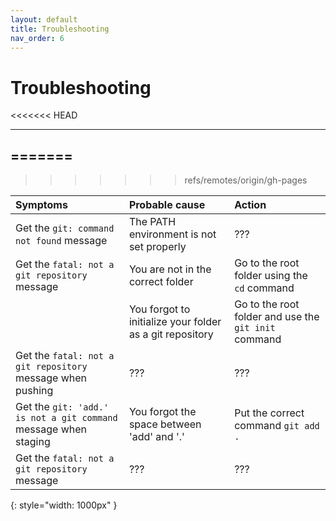 ```yaml
---
layout: default
title: Troubleshooting
nav_order: 6
---
```


# Troubleshooting

<<<<<<< HEAD

---
=======
--- 
>>>>>>> refs/remotes/origin/gh-pages

| Symptoms                                                        | Probable cause                                           | Action                                                                                                      |
|:----------------------------------------------------------------|:---------------------------------------------------------|:------------------------------------------------------------------------------------------------------------|
| Get the `git: command not found` message                        | The PATH environment is not set properly                 | ???                                                                                                         |
| Get the `fatal: not a git repository` message                   | You are not in the correct folder                        | Go to the root folder using the `cd` command                                                                |
|                                                                 | You forgot to initialize your folder as a git repository | Go to the root folder and use the `git init` command                                                        |
| Get the `fatal: not a git repository` message when pushing      | ???                                                      | ???                                                                                                         
| Get the `git: 'add.' is not a git command` message when staging | You forgot the space between 'add' and '.'               | Put the correct command `git add .`                             
| Get the `fatal: not a git repository` message                   | ???                                                      | ??? 
{: style="width: 1000px" }


